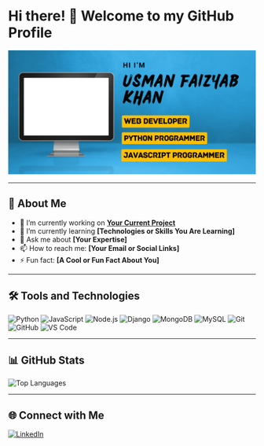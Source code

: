 # Hi there! 👋 Welcome to my GitHub Profile  

![Profile Banner](https://github.com/USMAN-FAIZYAB-KHAN/USMAN-FAIZYAB-KHAN/blob/main/github-banner.png)  

---

## 🌟 About Me  

- 🔭 I’m currently working on **[Your Current Project](#)**  
- 🌱 I’m currently learning **[Technologies or Skills You Are Learning]**  
- 💬 Ask me about **[Your Expertise]**  
- 📫 How to reach me: **[Your Email or Social Links]**  
- ⚡ Fun fact: **[A Cool or Fun Fact About You]**  

---

## 🛠️ Tools and Technologies 

<p align="left"> 
  <img src="https://cdn.jsdelivr.net/gh/devicons/devicon/icons/python/python-original.svg" alt="Python" height="45"/> 
  <img src="https://cdn.jsdelivr.net/gh/devicons/devicon/icons/javascript/javascript-original.svg" alt="JavaScript" height="45"/> 
  <img src="https://cdn.jsdelivr.net/gh/devicons/devicon/icons/nodejs/nodejs-original.svg" alt="Node.js" height="45"/> 
  <img src="https://cdn.jsdelivr.net/gh/devicons/devicon/icons/django/django-plain.svg" alt="Django" height="45"/> 
  <img src="https://cdn.jsdelivr.net/gh/devicons/devicon/icons/mongodb/mongodb-original.svg" alt="MongoDB" height="45"/> 
  <img src="https://cdn.jsdelivr.net/gh/devicons/devicon/icons/mysql/mysql-original.svg" alt="MySQL" height="45"/> 
  <img src="https://cdn.jsdelivr.net/gh/devicons/devicon/icons/git/git-original.svg" alt="Git" height="45"/> 
  <img src="https://cdn.jsdelivr.net/gh/devicons/devicon/icons/github/github-original.svg" alt="GitHub" height="45"/> 
  <img src="https://cdn.jsdelivr.net/gh/devicons/devicon/icons/vscode/vscode-original.svg" alt="VS Code" height="45"/> 
</p>

---

## 📊 GitHub Stats  

![Top Languages](https://github-readme-stats.vercel.app/api/top-langs/?username=USMAN-FAIZYAB-KHAN&layout=compact&theme=dark)  

---

## 🌐 Connect with Me  

<p align="left">  
  <a href="https://www.linkedin.com/in/usman-faizyab-khan" target="_blank">  
    <img src="https://cdn.jsdelivr.net/gh/devicons/devicon/icons/linkedin/linkedin-original.svg" alt="LinkedIn" width="30" height="30"/>  
  </a>  
</p>  

